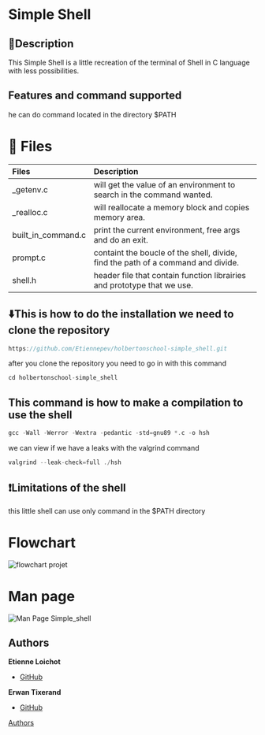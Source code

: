 # Simple Shell

## 📃Description

This Simple Shell is a little recreation of the terminal of Shell in C language with less possibilities.


## Features and command supported

he can do command located in the directory $PATH


# 📄 Files

| Files                   | Description                                                                     |
|:------------------------|:--------------------------------------------------------------------------------|
|_getenv.c                |will get the value of an environment to search in the command wanted.            |
|_realloc.c               |will reallocate a memory block and copies memory area.                           | 
|built_in_command.c       |print the current environment,  free args and do an exit.                        |
|prompt.c                 |containt the boucle of the shell, divide, find the path of a command and divide. |
|shell.h                  |header file that contain function librairies and prototype that we use.          |


## ⬇️This is how to do the installation we need to clone the repository

```c
https://github.com/Etiennepev/holbertonschool-simple_shell.git
```
after you clone the repository you need to go in with this command

```c
cd holbertonschool-simple_shell
```
## This command is how to make a compilation to use the shell

```c
gcc -Wall -Werror -Wextra -pedantic -std=gnu89 *.c -o hsh
```

we can view if we have a leaks with the valgrind command

```c
valgrind --leak-check=full ./hsh
```

## ❗Limitations of the shell
this little shell can use only command in the $PATH directory

# Flowchart

![flowchart projet](https://github.com/user-attachments/assets/1f0b0a2d-d120-40a6-96b1-539655a70242)

# Man page

![Man Page Simple_shell](https://github.com/user-attachments/assets/f2c977ed-09bf-40b3-8e68-e74ea16aa4a7)

## Authors

**Etienne Loichot**
- [GitHub](https://github.com/Etiennepev)

**Erwan Tixerand**
- [GitHub](https://github.com/ertix222)

[Authors](https://github.com/Etiennepev/holbertonschool-simple_shell/blob/main/Authors)

